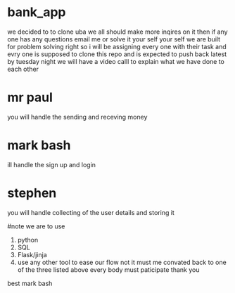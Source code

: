 # bank_app
we decided to to clone uba we all should make more inqires on it then if any one has any questions email me or solve it your
self your self we are built for problem solving right so i will be assigning every one  with their task and evry one is
supposed to clone this repo and is expected to push back latest by tuesday night we will have a video calll to explain what we have done to each other 




# mr paul 
you will handle the sending and receving money 


# mark bash 

ill handle the sign up and login

# stephen 

you will handle collecting of the user details and storing it 




#note we are to use 
1. python
2. SQL
3. Flask/jinja
4. use any other tool to ease our flow not it must me convated back to one of the three listed above
every body must paticipate
thank you


best mark bash 



